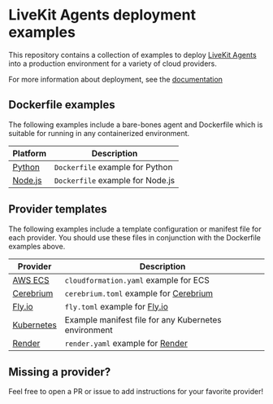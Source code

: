 # LiveKit Agents deployment examples

This repository contains a collection of examples to deploy [LiveKit Agents](https://github.com/livekit/agents) into a production environment for a variety of cloud providers.

For more information about deployment, see the [documentation](https://docs.livekit.io/agents/deployment)

## Dockerfile examples

The following examples include a bare-bones agent and Dockerfile which is suitable for running in any containerized environment.

| Platform | Description |
|----------|-------------|
| [Python](/python-agent-example-app) | `Dockerfile` example for Python |
| [Node.js](/node-agent-example-docker) | `Dockerfile` example for Node.js |

## Provider templates

The following examples include a template configuration or manifest file for each provider. You should use these files in conjunction with the Dockerfile examples above.

| Provider | Description |
|----------|-------------|
| [AWS ECS](/aws-ecs) | `cloudformation.yaml` example for ECS |
| [Cerebrium](/cerebrium) | `cerebrium.toml` example for [Cerebrium](https://cerebrium.ai) |
| [Fly.io](/fly.io) | `fly.toml` example for [Fly.io](https://fly.io) |
| [Kubernetes](/kubernetes) | Example manifest file for any Kubernetes environment |
| [Render](/render.com) | `render.yaml` example for [Render](https://render.com) |

## Missing a provider?

Feel free to open a PR or issue to add instructions for your favorite provider!
